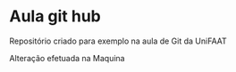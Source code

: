# Aula git hub
Repositório criado para exemplo na aula de Git da UniFAAT

Alteração efetuada na Maquina